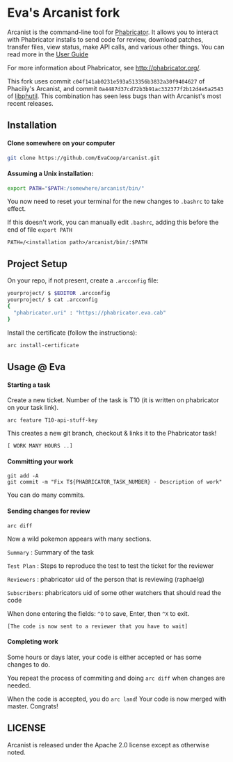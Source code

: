 # Eva's Arcanist fork
Arcanist is the command-line tool for [Phabricator](http://phabricator.org).
It allows you to interact with Phabricator installs to send code for review,
download patches, transfer files, view status, make API calls, and various other
things. You can read more in the [User Guide](https://secure.phabricator.com/book/phabricator/article/arcanist/)

For more information about Phabricator, see http://phabricator.org/.

This fork uses commit `c04f141ab0231e593a513356b3832a30f9404627` of Phaciliy's Arcanist, and commit `0a4487d37cd72b3b91ac332377f2b12d4e5a2543` of [libphutil](https://github.com/phacility/libphutil). This combination has seen less bugs than with Arcanist's most recent releases.

## Installation

#### Clone somewhere on your computer

```bash
git clone https://github.com/EvaCoop/arcanist.git
```

#### Assuming a Unix installation:
```bash
export PATH="$PATH:/somewhere/arcanist/bin/"
```

You now need to reset your terminal for the new changes to `.bashrc` to take effect.

If this doesn't work, you can manually edit `.bashrc`, adding this before the end of file `export PATH`
```
PATH=/<installation path>/arcanist/bin/:$PATH
```

## Project Setup
On your repo, if not present, create a `.arcconfig` file:
```bash
yourproject/ $ $EDITOR .arcconfig
yourproject/ $ cat .arcconfig
{
  "phabricator.uri" : "https://phabricator.eva.cab"
}
```
Install the certificate (follow the instructions):
```bash
arc install-certificate
```
## Usage @ Eva
#### Starting a task
Create a new ticket. Number of the task is T10 (it is written on phabricator on your task link).

`arc feature T10-api-stuff-key`

This creates a new git branch, checkout & links it to the Phabricator task!

`[ WORK MANY HOURS ..]`

#### Committing your work
```
git add -A
git commit -m "Fix T${PHABRICATOR_TASK_NUMBER} - Description of work"
```
 You can do many commits.


#### Sending changes for review

`arc diff`

Now a wild pokemon appears with many sections.

`Summary` : Summary of the task

`Test Plan` : Steps to reproduce the test to test the ticket for the reviewer

`Reviewers` : phabricator uid of the person that is reviewing (raphaelg)

`Subscribers`: phabricators uid of some other watchers that should read the code


When done entering the fields: `^O` to save, Enter, then `^X` to exit.

```
[The code is now sent to a reviewer that you have to wait]
```

#### Completing work
Some hours or days later, your code is either accepted or has some changes to do. 

You repeat the process of commiting and doing `arc diff` when changes are needed.

When the code is accepted, you do `arc land`! Your code is now merged with master. Congrats! 


## LICENSE

Arcanist is released under the Apache 2.0 license except as otherwise noted.